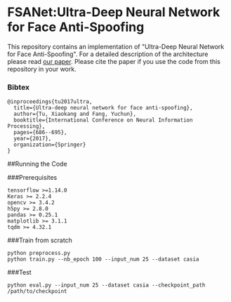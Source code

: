 # FSANet:Ultra-Deep Neural Network for Face Anti-Spoofing

This repository contains an implementation of "Ultra-Deep Neural Network for Face Anti-Spoofing". 
For a detailed description of the architecture please read [our paper](https://link.springer.com/chapter/10.1007/978-3-319-70096-0_70).
Please cite the paper if you use the code from this repository in your work.

### Bibtex

```
@inproceedings{tu2017ultra,
  title={Ultra-deep neural network for face anti-spoofing},
  author={Tu, Xiaokang and Fang, Yuchun},
  booktitle={International Conference on Neural Information Processing},
  pages={686--695},
  year={2017},
  organization={Springer}
}
```

##Running the Code

###Prerequisites
```
tensorflow >=1.14.0
Keras >= 2.2.4 
opencv >= 3.4.2 
h5py >= 2.8.0
pandas >= 0.25.1
matplotlib >= 3.1.1
tqdm >= 4.32.1
```

###Train from scratch

```
python preprocess.py
python train.py --nb_epoch 100 --input_num 25 --dataset casia
```

###Test

```
python eval.py --input_num 25 --dataset casia --checkpoint_path /path/to/checkpoint 
```
